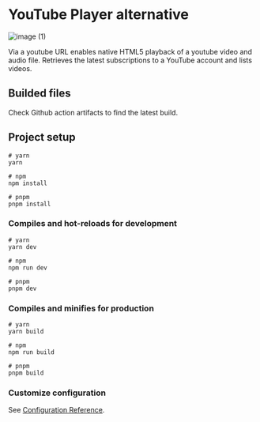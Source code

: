 # YouTube Player alternative

![image (1)](https://github.com/arnicel/youtubePlayer-vuejs/assets/23292338/9c81125e-9d72-4094-974b-439c6a547e32)

Via a youtube URL enables native HTML5 playback of a youtube video and audio file. Retrieves the latest subscriptions to a YouTube account and lists videos.

## Builded files

Check Github action artifacts to find the latest build.

## Project setup

```
# yarn
yarn

# npm
npm install

# pnpm
pnpm install
```

### Compiles and hot-reloads for development

```
# yarn
yarn dev

# npm
npm run dev

# pnpm
pnpm dev
```

### Compiles and minifies for production

```
# yarn
yarn build

# npm
npm run build

# pnpm
pnpm build
```

### Customize configuration

See [Configuration Reference](https://vitejs.dev/config/).
